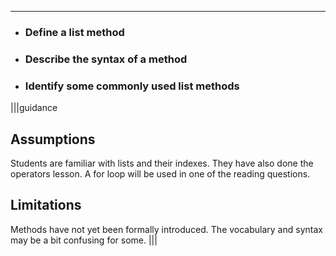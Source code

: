 ----------

* ### Define a list method
* ### Describe the syntax of a method
* ### Identify some commonly used list methods

|||guidance
## Assumptions
Students are familiar with lists and their indexes. They have also done the operators lesson. A for loop will be used in one of the reading questions.

## Limitations
Methods have not yet been formally introduced. The vocabulary and syntax may be a bit confusing for some.
|||